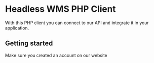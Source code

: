 # Headless WMS PHP Client
With this PHP client you can connect to our API and integrate it in your application. 

## Getting started
Make sure you created an account on our website 